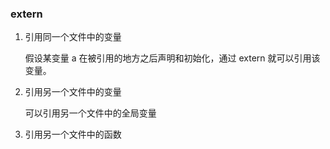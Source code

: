 ### extern

1. 引用同一个文件中的变量

    假设某变量 a 在被引用的地方之后声明和初始化，通过 extern 就可以引用该变量。

2. 引用另一个文件中的变量

    可以引用另一个文件中的全局变量

3. 引用另一个文件中的函数

    

    